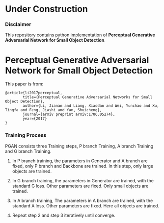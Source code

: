 # Under Construction

### Disclaimer

This repository contains python implementation of **Perceptual Generative Adversarial Network for Small Object Detection**. 

# Perceptual Generative Adversarial Network for Small Object Detection
This paper is from:

	@article{li2017perceptual,
			title={Perceptual Generative Adversarial Networks for Small Object Detection},
			author={Li, Jianan and Liang, Xiaodan and Wei, Yunchao and Xu, Tingfa and Feng, Jiashi and Yan, Shuicheng},
			journal={arXiv preprint arXiv:1706.05274}, 
			year={2017}
	}


### Training Process

PGAN consists three Training steps, P branch Training, A branch Training and G branch Training.

1. In P branch training, the parameters in Generator and A branch are fixed, only P branch and Backbone are trained. In this step, only large objects are trained.

2. In G branch training, the parameters in Generator are trained, with the standard G loss. Other parameters are fixed. Only small objects are trained.

3. In A branch training, The parameters in A branch are trained, with the standard A loss. Other parameters are fixed. Here all objects are trained.

4. Repeat step 2 and step 3 iteratively until converge.



